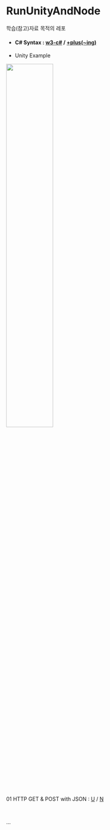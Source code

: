 # RunUnityAndNode

학습(참고)자료 목적의 레포

- #### C# Syntax : [w3-c#](https://www.w3schools.com/cs/index.php) / [+plus(~ing)](https://gist.github.com/doyle-flutter/4c50ae06c149952cb8d47586e5995d2c)

- Unity Example

<img width="50%" src="https://user-images.githubusercontent.com/56661529/125939970-0812ec2d-3870-4946-86ac-7f12ee4089de.png" />

01 HTTP GET & POST with JSON : [U](https://github.com/doyle-flutter/RunUnityAndNode/blob/main/unity/01httpGetPost/HttpTest.cs) / [N](https://github.com/doyle-flutter/RunUnityAndNode/blob/main/node/01httpGetPost/index.js)

<br />

...
